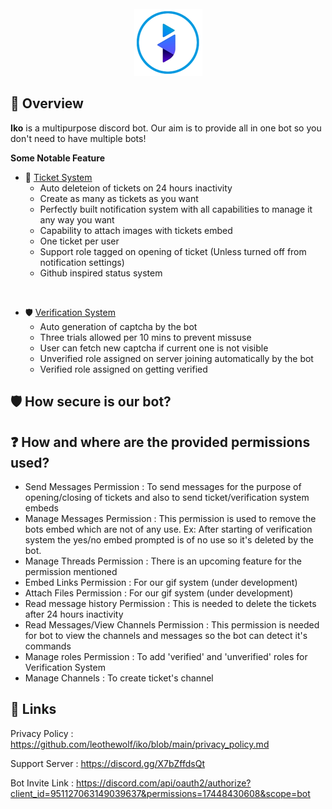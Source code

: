 <div align="center">
  <br>
  <img src="https://raw.githubusercontent.com/leothewolf/iko/main/logo_for_git.png" alt="Iko Discord Bot">
  <br>
</div>

## 🔎 Overview
**Iko** is a multipurpose discord bot. Our aim is to provide all in one bot so you don't need to have multiple bots!

**Some Notable Feature**
+ 🎫 <a href="https://github.com/leothewolf/iko/blob/main/ticket_system.md">Ticket System</a>
  + Auto deleteion of tickets on 24 hours inactivity
  + Create as many as tickets as you want
  + Perfectly built notification system with all capabilities to manage it any way you want
  + Capability to attach images with tickets embed
  + One ticket per user
  + Support role tagged on opening of ticket (Unless turned off from notification settings)
  + Github inspired status system

<br>

+ 🛡️ <a href="https://github.com/leothewolf/iko/blob/main/verification_system.md">Verification System</a>
  + Auto generation of captcha by the bot
  + Three trials allowed per 10 mins to prevent missuse
  + User can fetch new captcha if current one is not visible
  + Unverified role assigned on server joining automatically by the bot
  + Verified role assigned on getting verified

## 🛡️ How secure is our bot?


## ❓ How and where are the provided permissions used?

- Send Messages Permission : To send messages for the purpose of opening/closing of tickets and also to send ticket/verification system embeds
- Manage Messages Permission : This permission is used to remove the bots embed which are not of any use. Ex: After starting of verification system the yes/no embed prompted is of no use so it's deleted by the bot.
- Manage Threads Permission : There is an upcoming feature for the permission mentioned
- Embed Links Permission : For our gif system (under development)
- Attach Files Permission : For our gif system (under development)
- Read message history Permission : This is needed to delete the tickets after 24 hours inactivity
- Read Messages/View Channels Permission : This permission is needed for bot to view the channels and messages so the bot can detect it's commands
- Manage roles Permission : To add 'verified' and 'unverified' roles for Verification System
- Manage Channels : To create ticket's channel

## 🔗 Links

Privacy Policy : https://github.com/leothewolf/iko/blob/main/privacy_policy.md

Support Server : https://discord.gg/X7bZffdsQt

Bot Invite Link : https://discord.com/api/oauth2/authorize?client_id=951127063149039637&permissions=17448430608&scope=bot
